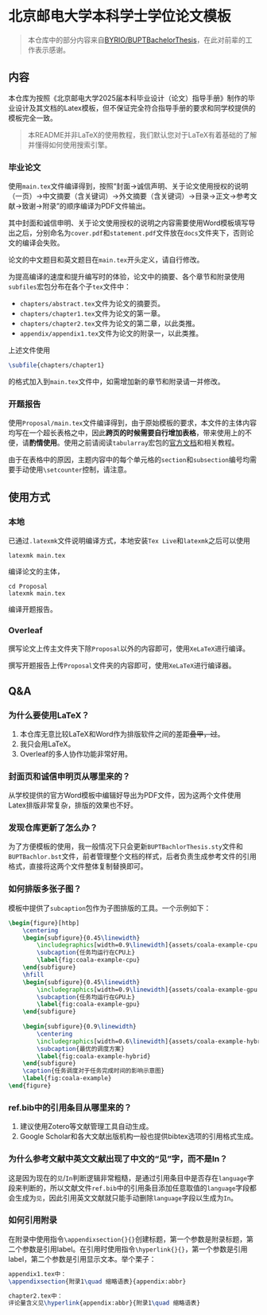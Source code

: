 # 北京邮电大学本科学士学位论文模板

> 本仓库中的部分内容来自[BYRIO/BUPTBachelorThesis](https://github.com/BYRIO/BUPTBachelorThesis)，在此对前辈的工作表示感谢。

## 内容

本仓库为按照《北京邮电大学2025届本科毕业设计（论文）指导手册》制作的毕业设计及其文档的Latex模板，但不保证完全符合指导手册的要求和同学校提供的模板完全一致。

> 本README并非LaTeX的使用教程，我们默认您对于LaTeX有着基础的了解并懂得如何使用搜索引擎。

### 毕业论文

使用`main.tex`文件编译得到，按照“封面→诚信声明、关于论文使用授权的说明（一页）→中文摘要（含关键词）→外文摘要（含关键词）→目录→正文→参考文献→致谢→附录”的顺序编译为PDF文件输出。

其中封面和诚信申明、关于论文使用授权的说明之内容需要使用Word模板填写导出之后，分别命名为`cover.pdf`和`statement.pdf`文件放在`docs`文件夹下，否则论文的编译会失败。

论文的中文题目和英文题目在`main.tex`开头定义，请自行修改。

为提高编译的速度和提升编写时的体验，论文中的摘要、各个章节和附录使用`subfiles`宏包分布在各个子`tex`文件中：

- `chapters/abstract.tex`文件为论文的摘要页。
- `chapters/chapter1.tex`文件为论文的第一章。
- `chapters/chapter2.tex`文件为论文的第二章，以此类推。
- `appendix/appendix1.tex`文件为论文的附录一，以此类推。

上述文件使用

```latex
\subfile{chapters/chapter1}
```

的格式加入到`main.tex`文件中，如需增加新的章节和附录请一并修改。

### 开题报告

使用`Proposal/main.tex`文件编译得到，由于原始模板的要求，本文件的主体内容均写在一个超长表格之中，因此**跨页的时候需要自行增加表格**，带来使用上的不便，请**酌情使用**。使用之前请阅读`tabularray`宏包的[官方文档](http://mirrors.ctan.org/macros/latex/contrib/tabularray/tabularray.pdf)和相关教程。

由于在表格中的原因，主题内容中的每个单元格的`section`和`subsection`编号均需要手动使用`\setcounter`控制，请注意。

## 使用方式

### 本地

已通过`.latexmk`文件说明编译方式，本地安装`Tex Live`和`latexmk`之后可以使用

```shell
latexmk main.tex
```

编译论文的主体，

```shell
cd Proposal
latexmk main.tex
```

编译开题报告。

### Overleaf

撰写论文上传主文件夹下除`Proposal`以外的内容即可，使用`XeLaTeX`进行编译。

撰写开题报告上传`Proposal`文件夹的内容即可，使用`XeLaTeX`进行编译器。

## Q&A

### 为什么要使用LaTeX？

1. 本仓库无意比较LaTeX和Word作为排版软件之间的差距~~叠甲，过~~。
2. 我只会用LaTeX。
3. Overleaf的多人协作功能非常好用。

### 封面页和诚信申明页从哪里来的？

从学校提供的官方Word模板中编辑好导出为PDF文件，因为这两个文件使用Latex排版非常复杂，排版的效果也不好。

### 发现仓库更新了怎么办？

为了方便模板的使用，我一般情况下只会更新`BUPTBachlorThesis.sty`文件和`BUPTBachlor.bst`文件，前者管理整个文档的样式，后者负责生成参考文件的引用格式，直接将这两个文件整体复制替换即可。

### 如何排版多张子图？

模板中提供了`subcaption`包作为子图排版的工具。一个示例如下：

```latex
\begin{figure}[htbp]
    \centering
    \begin{subfigure}{0.45\linewidth}
        \includegraphics[width=0.9\linewidth]{assets/coala-example-cpu.png}
        \subcaption{任务均运行在CPU上}
        \label{fig:coala-example-cpu}
    \end{subfigure}
    \hfill
    \begin{subfigure}{0.45\linewidth}
        \includegraphics[width=0.9\linewidth]{assets/coala-example-gpu.png}
        \subcaption{任务均运行在GPU上}
        \label{fig:coala-example-gpu}
    \end{subfigure}
    
    \begin{subfigure}{0.9\linewidth}
        \centering
        \includegraphics[width=0.6\linewidth]{assets/coala-example-hybrid.png}
        \subcaption{最优的调度方案}
        \label{fig:coala-example-hybrid}
    \end{subfigure}
    \caption{任务调度对于任务完成时间的影响示意图}
    \label{fig:coala-example}
\end{figure}
```

### ref.bib中的引用条目从哪里来的？

1. 建议使用Zotero等文献管理工具自动生成。
2. Google Scholar和各大文献出版机构一般也提供bibtex选项的引用格式生成。

### 为什么参考文献中英文文献出现了中文的“见”字，而不是In？

这是因为现在的`见`/`In`判断逻辑非常粗糙，是通过引用条目中是否存在`language`字段来判断的，所以文献文件`ref.bib`中的引用条目添加任意取值的`language`字段都会生成为`见`，因此引用英文文献就只能手动删除`language`字段以生成为`In`。

### 如何引用附录

在附录中使用指令`\appendixsection{}{}`创建标题，第一个参数是附录标题，第二个参数是引用label。在引用时使用指令`\hyperlink{}{}`，第一个参数是引用label，第二个参数是引用显示文本。举个栗子：

```latex
appendix1.tex中：
\appendixsection{附录1\quad 缩略语表}{appendix:abbr}

chapter2.tex中：
评论量含义见\hyperlink{appendix:abbr}{附录1\quad 缩略语表}
```
